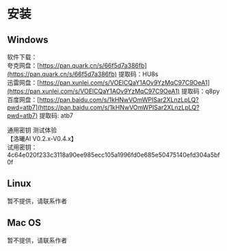 # 安装

## Windows

软件下载：  
夸克网盘：[https://pan.quark.cn/s/66f5d7a386fb](https://pan.quark.cn/s/66f5d7a386fb) 提取码：HU8s  
迅雷网盘：[https://pan.xunlei.com/s/VOElCQaY1AOv9YzMqC97C9OeA1](https://pan.xunlei.com/s/VOElCQaY1AOv9YzMqC97C9OeA1) 提取码：q8py  
百度网盘：[https://pan.baidu.com/s/1kHNwVOmWPISar2XLnzLpLQ?pwd=atb7](https://pan.baidu.com/s/1kHNwVOmWPISar2XLnzLpLQ?pwd=atb7) 提取码: atb7  

通用密钥 测试体验  
【洛曦AI V0.2.x-V0.4.x】  
试用密钥：4c64e020f233c3118a90ee985ecc105a1996fd0e685e50475140efd304a5bf0f  

## Linux

暂不提供，请联系作者

## Mac OS

暂不提供，请联系作者


